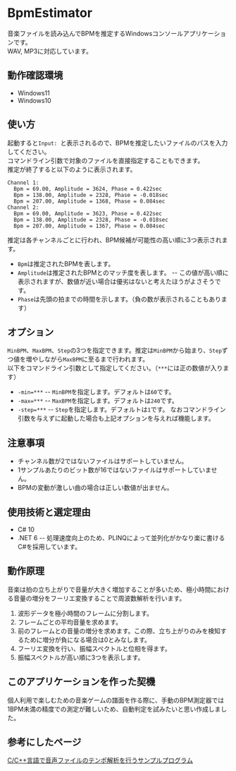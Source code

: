 # BpmEstimator
音楽ファイルを読み込んでBPMを推定するWindowsコンソールアプリケーションです。  
WAV, MP3に対応しています。

## 動作確認環境
- Windows11
- Windows10

## 使い方
起動すると`Input: `と表示されるので、BPMを推定したいファイルのパスを入力してください。  
コマンドライン引数で対象のファイルを直接指定することもできます。  
推定が終了すると以下のように表示されます。
```
Channel 1:
  Bpm = 69.00, Amplitude = 3624, Phase = 0.422sec
  Bpm = 138.00, Amplitude = 2328, Phase = -0.018sec
  Bpm = 207.00, Amplitude = 1368, Phase = 0.084sec
Channel 2:
  Bpm = 69.00, Amplitude = 3623, Phase = 0.422sec
  Bpm = 138.00, Amplitude = 2328, Phase = -0.018sec
  Bpm = 207.00, Amplitude = 1367, Phase = 0.084sec
```
推定は各チャンネルごとに行われ、BPM候補が可能性の高い順に3つ表示されます。
- `Bpm`は推定されたBPMを表します。
- `Amplitude`は推定されたBPMとのマッチ度を表します。
-- この値が高い順に表示されますが、数値が近い場合は優劣はないと考えたほうがよさそうです。
- `Phase`は先頭の拍までの時間を示します。（負の数が表示されることもあります）

## オプション
`MinBPM`、`MaxBPM`、`Step`の3つを指定できます。推定は`MinBPM`から始まり、`Step`ずつ値を増やしながら`MaxBPM`に至るまで行われます。  
以下をコマンドライン引数として指定してください。（`***`には正の数値が入ります）
- `-min=***`
-- `MinBPM`を指定します。デフォルトは`60`です。
- `-max=***`
-- `MaxBPM`を指定します。デフォルトは`240`です。
- `-step=***`
-- `Step`を指定します。デフォルトは`1`です。
なおコマンドライン引数を与えずに起動した場合も上記オプションを与えれば機能します。

## 注意事項
- チャンネル数が2ではないファイルはサポートしていません。
- 1サンプルあたりのビット数が16ではないファイルはサポートしていません。
- BPMの変動が激しい曲の場合は正しい数値が出ません。

## 使用技術と選定理由
- C# 10
- .NET 6
-- 処理速度向上のため、PLINQによって並列化がかなり楽に書けるC#を採用しています。

## 動作原理
音楽は拍の立ち上がりで音量が大きく増加することが多いため、極小時間における音量の増分をフーリエ変換することで周波数解析を行います。
1. 波形データを極小時間のフレームに分割します。
1. フレームごとの平均音量を求めます。
1. 前のフレームとの音量の増分を求めます。この際、立ち上がりのみを検知するために増分が負になる場合は0とみなします。
1. フーリエ変換を行い、振幅スペクトルと位相を得ます。
1. 振幅スペクトルが高い順に3つを表示します。

## このアプリケーションを作った契機
個人利用で楽しむための音楽ゲームの譜面を作る際に、手動のBPM測定器では1BPM未満の精度での測定が難しいため、自動判定を試みたいと思い作成しました。  

## 参考にしたページ
[C/C++言語で音声ファイルのテンポ解析を行うサンプルプログラム](http://hp.vector.co.jp/authors/VA046927/tempo/tempo.html)
